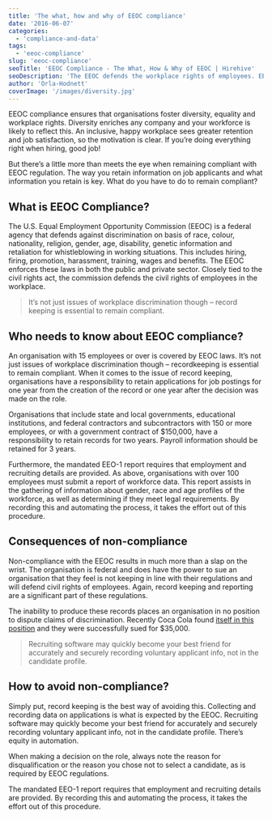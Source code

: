```yaml
---
title: 'The what, how and why of EEOC compliance'
date: '2016-06-07'
categories:
  - 'compliance-and-data'
tags:
  - 'eeoc-compliance'
slug: 'eeoc-compliance'
seoTitle: 'EEOC Compliance - The What, How & Why of EEOC | Hirehive'
seoDescription: 'The EEOC defends the workplace rights of employees. EEOC Compliance is more than supporting this and how important is it to stay fully compliant? Find out how important it is too stay fully compliant.'
author: 'Orla-Hodnett'
coverImage: '/images/diversity.jpg'
---
```


EEOC compliance ensures that organisations foster diversity, equality and workplace rights. Diversity enriches any company and your workforce is likely to reflect this. An inclusive, happy workplace sees greater retention and job satisfaction, so the motivation is clear. If you’re doing everything right when hiring, good job!

But there’s a little more than meets the eye when remaining compliant with EEOC regulation. The way you retain information on job applicants and what information you retain is key. What do you have to do to remain compliant?

## What is EEOC Compliance?

The U.S. Equal Employment Opportunity Commission (EEOC) is a federal agency that defends against discrimination on basis of race, colour, nationality, religion, gender, age, disability, genetic information and retaliation for whistleblowing in working situations. This includes hiring, firing, promotion, harassment, training, wages and benefits. The EEOC enforces these laws in both the public and private sector. Closely tied to the civil rights act, the commission defends the civil rights of employees in the workplace.

> It’s not just issues of workplace discrimination though – record keeping is essential to remain compliant.

## Who needs to know about EEOC compliance?

An organisation with 15 employees or over is covered by EEOC laws. It’s not just issues of workplace discrimination though – recordkeeping is essential to remain compliant. When it comes to the issue of record keeping, organisations have a responsibility to retain applications for job postings for one year from the creation of the record or one year after the decision was made on the role.

Organisations that include state and local governments, educational institutions, and federal contractors and subcontractors with 150 or more employees, or with a government contract of $150,000, have a responsibility to retain records for two years. Payroll information should be retained for 3 years.

Furthermore, the mandated EEO-1 report requires that employment and recruiting details are provided. As above, organisations with over 100 employees must submit a report of workforce data. This report assists in the gathering of information about gender, race and age profiles of the workforce, as well as determining if they meet legal requirements. By recording this and automating the process, it takes the effort out of this procedure.

## Consequences of non-compliance

Non-compliance with the EEOC results in much more than a slap on the wrist. The organisation is federal and does have the power to sue an organisation that they feel is not keeping in line with their regulations and will defend civil rights of employees. Again, record keeping and reporting are a significant part of these regulations.

The inability to produce these records places an organisation in no position to dispute claims of discrimination. Recently Coca Cola found [itself in this position](https://www.employmentlawinsights.com/2016/04/recordkeeping-non-compliance-will-cost-you-the-eeoc-settles-its-sex-discrimination-case-against-coca-cola-bottling-of-mobile/) and they were successfully sued for $35,000.

> Recruiting software may quickly become your best friend for accurately and securely recording voluntary applicant info, not in the candidate profile.

## How to avoid non-compliance?

Simply put, record keeping is the best way of avoiding this. Collecting and recording data on applications is what is expected by the EEOC. Recruiting software may quickly become your best friend for accurately and securely recording voluntary applicant info, not in the candidate profile. There’s equity in automation.

When making a decision on the role, always note the reason for disqualification or the reason you chose not to select a candidate, as is required by EEOC regulations.

The mandated EEO-1 report requires that employment and recruiting details are provided. By recording this and automating the process, it takes the effort out of this procedure.
